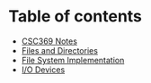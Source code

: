 # Table of contents

* [CSC369 Notes](README.md)
* [Files and Directories](file-system.md)
* [File System Implementation](file-system-implementation.md)
* [I/O Devices](i-o-devices.md)

